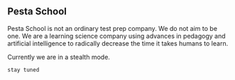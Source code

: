 ## Pesta School

Pesta School is not an ordinary test prep company. We do not aim to be one. We are a learning science company using advances in pedagogy and artificial intelligence to radically decrease the time it takes humans to learn. 

Currently we are in a stealth mode. 
```
stay tuned
```

